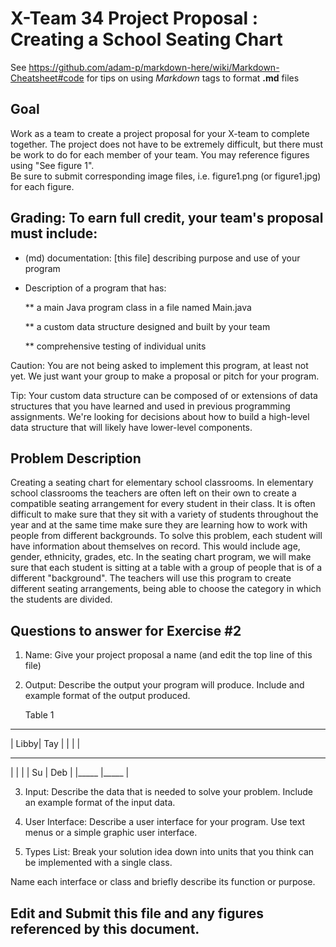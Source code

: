 # X-Team 34 Project Proposal : Creating a School Seating Chart

See https://github.com/adam-p/markdown-here/wiki/Markdown-Cheatsheet#code for tips on using *Markdown* tags to format __.md__ files

## Goal

Work as a team to create a project proposal for your X-team to complete together.
The project does not have to be extremely difficult,
but there must be work to do for each member of your team.
You may reference figures using "See figure 1".  
Be sure to submit corresponding image files, i.e. figure1.png (or figure1.jpg) for each figure.

## Grading: To earn full credit, your team's proposal must include:

* (md) documentation: [this file] describing purpose and use of your program

* Description of a program that has:

  ** a main Java program class in a file named Main.java
  
  ** a custom data structure designed and built by your team
  
  ** comprehensive testing of individual units
  
 Caution: You are not being asked to implement this program, at least not yet. 
 We just want your group to make a proposal or pitch for your program.
 
 Tip: Your custom data structure can be composed of or extensions of data structures that you have learned and used in previous programming assignments.  We're looking for decisions about how to build a high-level data structure that will likely have lower-level components.

## Problem Description

Creating a seating chart for elementary school classrooms. In elementary school classrooms the teachers are often left on their own to create a compatible seating arrangement for every student in their class. It is often difficult to make sure that they sit with a variety of students throughout the year and at the same time make sure they are learning how to work with people from different backgrounds. 
To solve this problem, each student will have information about themselves on record. This would include age, gender, ethnicity, grades, etc. In the seating chart program, we will make sure that each student is sitting at a table with a group of people that is of a different "background". The teachers will use this program to create different seating arrangements, being able to choose the category in which the students are divided. 

## Questions to answer for Exercise #2

1. Name: Give your project proposal a name (and edit the top line of this file)



2. Output: Describe the output your program will produce.  Include and example format of the output produced.



    Table 1 
 _____  ______
| Libby| Tay  |
|      |      |  
_______________
|      |      |
| Su   | Deb  |
|_____ |_____ |

3. Input: Describe the data that is needed to solve your problem. Include an example format of the input data.



4. User Interface: Describe a user interface for your program.  Use text menus or a simple graphic user interface.



5. Types List: Break your solution idea down into units that you think can be implemented with a single class.



Name each interface or class and briefly describe its function or purpose.


## Edit and Submit this file and any figures referenced by this document.

